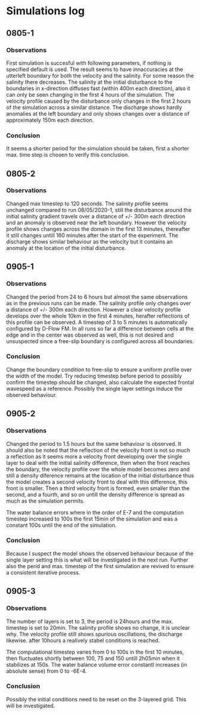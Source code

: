 # Simulations log

## 0805-1
### Observations
First simulation is succesful with following parameters, if nothing is specified default is used. The result seems to have innaccuracies at the utterleft boundary for both the velocity and the salinity. For some reason the salinity there decreases. The salinity at the initial disturbance to the boundaries in x-direction diffuses fast (within 400m each direction), also it can only be seen changing in the first 4 hours of the simulation. The velocity profile caused by the disturbance only changes in the first 2 hours of the simulation across a similar distance. The discharge shows hardly anomalies at the left boundary and only shows changes over a distance of approximately 150m each direction. 

### Conclusion
It seems a shorter period for the simulation should be taken, first a shorter max. time step is chosen to verify this conclusion. 


## 0805-2
### Observations
Changed max timestep to 120 seconds. The salinity profile seems unchanged compared to run 08/05/2020-1, still the disturbance around the initial salinity gradient travels over a distance of +/- 300m each direction and an anomaly is observed near the left boundary. However the velocity profile shows changes across the domain in the first 13 minutes, thereafter it still changes untill 160 minutes after the start of the experiment. The discharge shows similar behaviour as the velocity but it contains an anomaly at the location of the initial disturbance. 

## 0905-1
### Observations
Changed the period from 24 to 6 hours but almost the same observations as in the previous runs can be made. The salinity profile only changes over a distance of +/- 300m each direction. However a clear velocity profile develops over the whole 10km in the first 4 minutes, herafter reflections of this profile can be observed. A timestep of 3 to 5 minutes is automatically configured by D-Flow FM. In all runs so far a difference between cells at the edge and in the center was observed as well, this is not desired and unsuspected since a free-slip boundary is configured across all boundaries.

### Conclusion
Change the boundary condition to free-slip to ensure a uniform profile over the width of the model. Try reducing timestep before period to possibly confirm the timestep should be changed, also calculate the expected frontal wavespeed as a reference. Possibly the single layer settings induce the observed behaviour. 

## 0905-2
### Observations
Changed the period to 1.5 hours but the same behaviour is observed. It should also be noted that the reflection of the velocity front is not so much a reflection as it seems more a velocity front developing over the single layer to deal with the initial salinity difference, then when the front reaches the boundary, the velocity profile over the whole model becomes zero and still a density diference remains at the location of the initial disturbance thus the model creates a second velocity front to deal with this difference, this front is smaller. Then a third velocity front is formed, even smaller than the second, and a fourth, and so on untill the density difference is spread as much as the simulation permits.

The water balance errors where in the order of E-7 and the computation timestep increased to 100s the first 15min of the simulation and was a constant 100s until the end of the simulation.

### Conclusion
Because I suspect the model shows the observed behaviour because of the single layer setting this is what will be investigated in the next run. Further also the perid and max. timestep of the first simulation are revived to ensure a consistent iterative process.


## 0905-3
### Observations
The number of layers is set to 3, the period is 24hours and the max. timestep is set to 20min. The salinity profile shows no change, it is unclear why. The velocity profile still shows spurious oscillations, the discharge likewise. after 10hours a realively stabel conditions is reached. 

The computational timestep varies from 0 to 100s in the first 10 minutes, then fluctuates shortly between 100, 75 and 150 untill 2h05min when it stabilizes at 150s. The water balance volume error constantl increases (in absolute sense) from 0 to -6E-4. 

### Conclusion
Possibly the initial conditions need to be reset on the 3-layered grid. This will be investigated.


